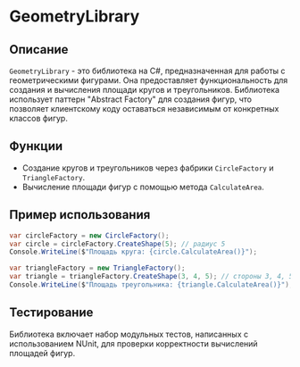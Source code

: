 # GeometryLibrary

## Описание
`GeometryLibrary` - это библиотека на C#, предназначенная для работы с геометрическими фигурами. Она предоставляет функциональность для создания и вычисления площади кругов и треугольников. Библиотека использует паттерн "Abstract Factory" для создания фигур, что позволяет клиентскому коду оставаться независимым от конкретных классов фигур.

## Функции
- Создание кругов и треугольников через фабрики `CircleFactory` и `TriangleFactory`.
- Вычисление площади фигур с помощью метода `CalculateArea`.

## Пример использования
```csharp
var circleFactory = new CircleFactory();
var circle = circleFactory.CreateShape(5); // радиус 5
Console.WriteLine($"Площадь круга: {circle.CalculateArea()}");

var triangleFactory = new TriangleFactory();
var triangle = triangleFactory.CreateShape(3, 4, 5); // стороны 3, 4, 5
Console.WriteLine($"Площадь треугольника: {triangle.CalculateArea()}");
```

## Тестирование
Библиотека включает набор модульных тестов, написанных с использованием NUnit, для проверки корректности вычислений площадей фигур.
